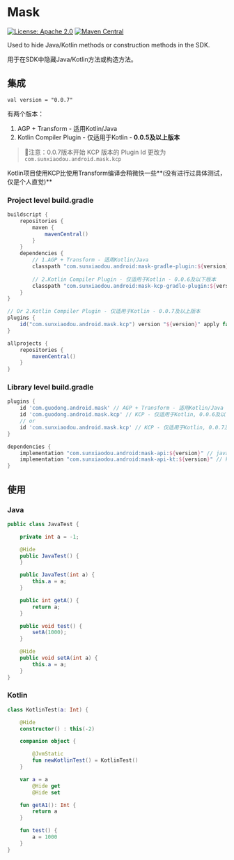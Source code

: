 # Mask

[![License: Apache 2.0](https://img.shields.io/badge/License-Apache-yellow.svg)](./LICENSE.txt) [![Maven Central](https://img.shields.io/maven-central/v/com.sunxiaodou.android/mask-kcp-gradle-plugin)](https://central.sonatype.com/artifact/com.sunxiaodou.android/mask-kcp-gradle-plugin)

Used to hide Java/Kotlin methods or construction methods in the SDK.

用于在SDK中隐藏Java/Kotlin方法或构造方法。

## 集成

`val version = "0.0.7"`

有两个版本：

1. AGP + Transform - 适用Kotlin/Java
2. Kotlin Compiler Plugin - 仅适用于Kotlin - **0.0.5及以上版本**

> 📢注意：0.0.7版本开始 KCP 版本的 Plugin Id 更改为 `com.sunxiaodou.android.mask.kcp`

Kotlin项目使用KCP比使用Transform编译会稍微快一些**(没有进行过具体测试，仅是个人直觉)**

### Project level build.gradle

```groovy
buildscript {
    repositories {
        maven {
            mavenCentral()
        }
    }
    dependencies {
        // 1.AGP + Transform - 适用Kotlin/Java
        classpath "com.sunxiaodou.android:mask-gradle-plugin:${version}"
        
        // 2.Kotlin Compiler Plugin - 仅适用于Kotlin - 0.0.6及以下版本
        classpath "com.sunxiaodou.android:mask-kcp-gradle-plugin:${version}"
    }
}

// Or 2.Kotlin Compiler Plugin - 仅适用于Kotlin - 0.0.7及以上版本
plugins {
    id("com.sunxiaodou.android.mask.kcp") version "${version}" apply false
}

allprojects {
    repositories {
        mavenCentral()
    }
}
```

### Library level build.gradle

```groovy
plugins {
    id 'com.guodong.android.mask' // AGP + Transform - 适用Kotlin/Java
    id 'com.guodong.android.mask.kcp' // KCP - 仅适用于Kotlin, 0.0.6及以下版本
    // or
    id 'com.sunxiaodou.android.mask.kcp' // KCP - 仅适用于Kotlin, 0.0.7及以下版本
}

dependencies {
    implementation "com.sunxiaodou.android:mask-api:${version}" // java
    implementation "com.sunxiaodou.android:mask-api-kt:${version}" // kotlin
}
```

## 使用

### Java

```java
public class JavaTest {

    private int a = -1;

    @Hide
    public JavaTest() {
    }

    public JavaTest(int a) {
        this.a = a;
    }

    public int getA() {
        return a;
    }

    public void test() {
        setA(1000);
    }

    @Hide
    public void setA(int a) {
        this.a = a;
    }
}
```

### Kotlin

```kotlin
class KotlinTest(a: Int) {

    @Hide
    constructor() : this(-2)

    companion object {

        @JvmStatic
        fun newKotlinTest() = KotlinTest()
    }

    var a = a
        @Hide get
        @Hide set

    fun getA1(): Int {
        return a
    }

    fun test() {
        a = 1000
    }
}
```

